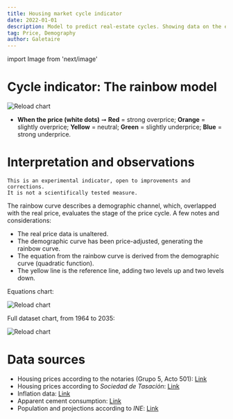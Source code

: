 ```yaml
---
title: Housing market cycle indicator
date: 2022-01-01
description: Model to predict real-estate cycles. Showing data on the evolution of housing prices (inflation-adjusted), crossed with the demographic curve (rainbow).
tag: Price, Demography
author: Galetaire
---
```


import Image from 'next/image'

# Cycle indicator: The rainbow model

![Reload chart](/images/rainbow.png)

- **When the price (white dots)** ➞ **Red** = strong overprice; **Orange** = slightly overprice; **Yellow** = neutral; **Green** = slightly underprice; **Blue** = strong underprice.

# Interpretation and observations

```
This is an experimental indicator, open to improvements and corrections.
It is not a scientifically tested measure.
```

The rainbow curve describes a demographic channel, which, overlapped with the real price, evaluates the stage of the price cycle. A few notes and considerations:

- The real price data is unaltered.
- The demographic curve has been price-adjusted, generating the rainbow curve.
- The equation from the rainbow curve is derived from the demographic curve (quadratic function).
- The yellow line is the reference line, adding two levels up and two levels down.

Equations chart:

![Reload chart](/images/rainbowsource.png)

Full dataset chart, from 1964 to 2035:

![Reload chart](/images/rainbowmax.png)

# Data sources

- Housing prices according to the notaries (Grupo 5, Acto 501): [Link](http://www.notariado.org/liferay/web/cien/estadisticas-al-completo)
- Housing prices according to _Sociedad de Tasación_: [Link](https://www.st-tasacion.es/informe-de-tendencias-digital/)
- Inflation data: [Link](https://www.inflation.eu/en/inflation-rates/spain/historic-inflation/cpi-inflation-spain.aspx)
- Apparent cement consumption: [Link](https://tematicas.org/sintesis-economica/indicadores-de-produccion-y-demanda-nacional/consumo-aparente-de-cemento/)
- Population and projections according to _INE_: [Link](https://www.ine.es/dyngs/INEbase/en/operacion.htm?c=Estadistica_C&cid=1254736176953&menu=resultados&idp=1254735572981)
